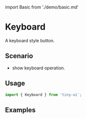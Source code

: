 import Basic from './demo/basic.md'

# Keyboard

A keyboard style button.

## Scenario

- show keyboard operation.

## Usage

```jsx
import { Keyboard } from 'tiny-ui';
```

## Examples

<layout>
  <column>
    <Basic/>
  </column>
  <column>
  </column>
</layout>

